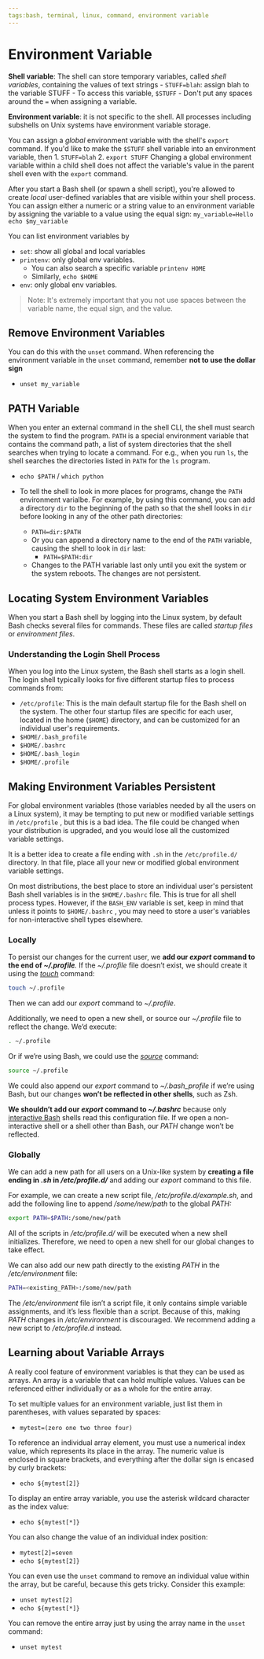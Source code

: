 ```yaml
---
tags:bash, terminal, linux, command, environment variable
---
```


# Environment Variable

**Shell variable**: The shell can store temporary variables, called _shell variables_, containing the values of text strings 
	- `STUFF=blah`: assign blah to the variable STUFF
	- To access this variable, `$STUFF`
	- Don't put any spaces around the `=` when assigning a variable.

**Environment variable**: it is not specific to the shell. All processes including subshells on Unix systems have environment variable storage. 

You can assign a _global_ environment variable with the shell's `export` command. If you'd like to make the `$STUFF` shell variable into an environment variable, then
		1. `STUFF=blah` 
		2. `export STUFF`
Changing a global environment variable within a child shell does not affect the variable's value in the parent shell even with the `export` command.

After you start a Bash shell (or spawn a shell script), you're allowed to create _local_ user-defined variables that are visible within your shell process. You can assign either a numeric or a string value to an environment variable by assigning the variable to a value using the equal sign:
`my_variable=Hello`
`echo $my_variable`

You can list environment variables by 
- `set`: show all global and local variables
- `printenv`: only global env variables. 
	- You can also search a specific variable `printenv HOME`
	- Similarly, `echo $HOME`
- `env`: only global env variables. 

> Note: It's extremely important that you not use spaces between the variable name, the equal sign, and the value.

## Remove Environment Variables

You can do this with the `unset` command. When referencing the environment variable in the `unset` command, remember **not to use the dollar sign**
- `unset my_variable`


## PATH Variable
When you enter an external command in the shell CLI, the shell must search the system to find the program. `PATH` is a special environment variable that contains the command path, a list of system directories that the shell searches when trying to locate a command. For e.g., when you run `ls`, the shell searches the directories listed in `PATH` for the `ls` program. 
- `echo $PATH` / `which python`

- To tell the shell to look in more places for programs, change the `PATH` environment varialbe. For example, by using this command, you can add a directory `dir` to the beginning of the path so that the shell looks in `dir` before looking in any of the other path directories:
	- `PATH=dir:$PATH`
	- Or you can append a directory name to the end of the `PATH` variable, causing the shell to look in `dir` last:
		- `PATH=$PATH:dir`
	- Changes to the PATH variable last only until you exit the system or the system reboots. The changes are not persistent.

## Locating System Environment Variables

When you start a Bash shell by logging into the Linux system, by default Bash checks several files for commands. These files are called _startup files_ or _environment files_. 

### Understanding the Login Shell Process
When you log into the Linux system, the Bash shell starts as a login shell. The login shell typically looks for five different startup files to process commands from:
- `/etc/profile`: This is the main default startup file for the Bash shell on the system. The other four startup files are specific for each user, located in the home (`$HOME`) directory, and can be customized for an individual user's requirements. 
- `$HOME/.bash_profile`
- `$HOME/.bashrc`
- `$HOME/.bash_login`
- `$HOME/.profile`

## Making Environment Variables Persistent

For global environment variables (those variables needed by all the users on a Linux system), it may be tempting to put new or modified variable settings in `/etc/profile` , but this is a bad idea. The file could be changed when your distribution is upgraded, and you would lose all the customized variable settings.

It is a better idea to create a file ending with `.sh` in the `/etc/profile.d/` directory. In that file, place all your new or modified global environment variable settings.

On most distributions, the best place to store an individual user's persistent Bash shell variables is in the `$HOME/.bashrc` file. This is true for all shell process types. However, if the `BASH_ENV` variable is set, keep in mind that unless it points to `$HOME/.bashrc` , you may need to store a user's variables for non-interactive shell types elsewhere.

### Locally

To persist our changes for the current user, we **add our _export_ command to the end of _~/.profile_**_._ If the _~/.profile_ file doesn’t exist, we should create it using the [_touch_](https://linux.die.net/man/1/touch) command:

```bash
touch ~/.profile
```

Then we can add our _export_ command to _~/.profile_.

Additionally, we need to open a new shell, or source our _~/.profile_ file to reflect the change. We’d execute:

```bash
. ~/.profile
```

Or if we’re using Bash, we could use the [_source_](https://linux.die.net/man/1/source) command:

```bash
source ~/.profile
```

We could also append our _export_ command to _~/.bash_profile_ if we’re using Bash, but our changes **won’t be reflected in other shells**, such as Zsh. 

**We shouldn’t add our _export_ command to _~/.bashrc_** because only [interactive Bash](https://www.tldp.org/LDP/abs/html/intandnonint.html) shells read this configuration file. If we open a non-interactive shell or a shell other than Bash, our _PATH_ change won’t be reflected.

### Globally

We can add a new path for all users on a Unix-like system by **creating a file ending in _.sh_ in _/etc/profile.d/_** and adding our _export_ command to this file.

For example, we can create a new script file, _/etc/profile.d/example.sh_, and add the following line to append _/some/new/path_ to the global _PATH:_

```bash
export PATH=$PATH:/some/new/path
```

All of the scripts in _/etc/profile.d/_ will be executed when a new shell initializes. Therefore, we need to open a new shell for our global changes to take effect.

We can also add our new path directly to the existing _PATH_ in the _/etc/environment_ file:

```bash
PATH=<existing_PATH>:/some/new/path
```

The _/etc/environment_ file isn’t a script file, it only contains simple variable assignments, and it’s less flexible than a script. Because of this, making _PATH_ changes in _/etc/environment_ is discouraged. We recommend adding a new script to _/etc/profile.d_ instead.




## Learning about Variable Arrays
A really cool feature of environment variables is that they can be used as arrays. An array is a variable that can hold multiple values. Values can be referenced either individually or as a whole for the entire array. 

To set multiple values for an environment variable, just list them in parentheses, with values separated by spaces:
- `mytest=(zero one two three four) `

To reference an individual array element, you must use a numerical index value, which represents its place in the array. The numeric value is enclosed in square brackets, and everything after the dollar sign is encased by curly brackets:
- `echo ${mytest[2]} `

To display an entire array variable, you use the asterisk wildcard character as the index value:
- `echo ${mytest[*]}`

You can also change the value of an individual index position:
- `mytest[2]=seven `
- `echo ${mytest[2]} `

You can even use the `unset` command to remove an individual value within the array, but be careful, because this gets tricky. Consider this example:
- `unset mytest[2] `
- `echo ${mytest[*]}`

You can remove the entire array just by using the array name in the `unset` command:
- `unset mytest `